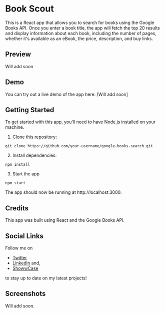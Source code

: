 # Book Scout

This is a React app that allows you to search for books using the Google Books API. Once you enter a book title, the app will fetch the top 20 results and display information about each book, including the number of pages, whether it's available as an eBook, the price, description, and buy links.

## Preview
Will add soon
## Demo

You can try out a live demo of the app here: [Will add soon]

## Getting Started

To get started with this app, you'll need to have Node.js installed on your machine.

1. Clone this repository:

` git clone https://github.com/your-username/google-books-search.git `


2. Install dependencies:

` npm install `

3. Start the app

` npm start `

The app should now be running at http://localhost:3000.

## Credits
This app was built using React and the Google Books API.

## Social Links

Follow me on 
 - [Twitter](https://twitter.com/Shivamkatare_27)
 - [LinkedIn](https://www.linkedin.com/in/shivam-katare/) and,
 - [ShowwCase](https://www.showwcase.com/shivam-katare) 

to stay up to date on my latest projects!

## Screenshots

Will add soon.